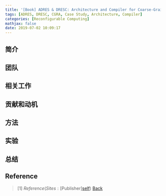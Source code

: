 ```yaml
---
title: '[Book] ADRES & DRESC: Architecture and Compiler for Coarse-Grain Reconfigurable Processors'
tags: [ADRES, DRESC, CGRA, Case Study, Architecture, Compiler]
categories: [Reconfigurable Computing]
mathjax: false
date: 2019-07-02 10:09:17
---
```


## 简介

<!-- writing here -->

<!-- more -->

## 团队

## 相关工作

## 贡献和动机

## 方法

<!-- ![Alt_text](site "Title") -->
<!-- {% img site 500 Title %} -->

## 实验

## 总结

## Reference

> [1] $Reference (Sites: [$Publisher][self]) [Back](#简介)

[self]: $site "[1] {{ title }}"
